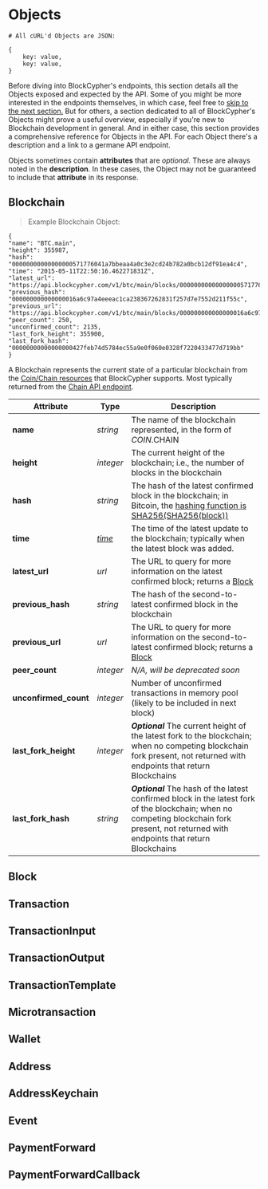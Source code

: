 # Objects

```shell
# All cURL'd Objects are JSON:

{
	key: value,
	key: value,
}
```

Before diving into BlockCypher's endpoints, this section details all the Objects exposed and expected by the API. Some of you might be more interested in the endpoints themselves, in which case, feel free to [skip to the next section.](#blockchain-api) But for others, a section dedicated to all of BlockCypher's Objects might prove a useful overview, especially if you're new to Blockchain development in general. And in either case, this section provides a comprehensive reference for Objects in the API. For each Object there's a description and a link to a germane API endpoint.

<aside class="notice">
Objects sometimes contain <b>attributes</b> that are <i>optional.</i> These are always noted in the <b>description</b>. In these cases, the Object may not be guaranteed to include that <b>attribute</b> in its response.
</aside>

## Blockchain

> Example Blockchain Object:

```shell
{
"name": "BTC.main",
"height": 355987,
"hash": "00000000000000000571776041a7bbeaa4a0c3e2cd24b782a0bcb12df91ea4c4",
"time": "2015-05-11T22:50:16.462271831Z",
"latest_url": "https://api.blockcypher.com/v1/btc/main/blocks/00000000000000000571776041a7bbeaa4a0c3e2cd24b782a0bcb12df91ea4c4",
"previous_hash": "000000000000000016a6c97a4eeeac1ca238367262831f257d7e7552d211f55c",
"previous_url": "https://api.blockcypher.com/v1/btc/main/blocks/000000000000000016a6c97a4eeeac1ca238367262831f257d7e7552d211f55c",
"peer_count": 250,
"unconfirmed_count": 2135,
"last_fork_height": 355900,
"last_fork_hash": "00000000000000000427feb74d5784ec55a9e0f060e0328f7220433477d719bb"
}
```

A Blockchain represents the current state of a particular blockchain from the [Coin/Chain resources](#restful-resources:-coins-&-chains) that BlockCypher supports. Most typically returned from the [Chain API endpoint](#chain).

Attribute | Type | Description
--------- | ---- | -----------
**name** | *string* | The name of the blockchain represented, in the form of $COIN.$CHAIN
**height** | *integer* | The current height of the blockchain; i.e., the number of blocks in the blockchain
**hash** | *string* | The hash of the latest confirmed block in the blockchain; in Bitcoin, the [hashing function is SHA256(SHA256(block))](https://en.bitcoin.it/wiki/Block_hashing_algorithm)
**time** | [*time*](https://tools.ietf.org/html/rfc3339) | The time of the latest update to the blockchain; typically when the latest block was added.
**latest_url** | *url* | The URL to query for more information on the latest confirmed block; returns a [Block](#block)
**previous_hash** | *string* | The hash of the second-to-latest confirmed block in the blockchain
**previous_url** | *url* | The URL to query for more information on the second-to-latest confirmed block; returns a [Block](#block)
**peer_count** | *integer* | *N/A, will be deprecated soon*
**unconfirmed_count** | *integer* | Number of unconfirmed transactions in memory pool (likely to be included in next block)
**last_fork_height** | *integer* | ***Optional*** The current height of the latest fork to the blockchain; when no competing blockchain fork present, not returned with endpoints that return Blockchains
**last_fork_hash** | *string* | ***Optional*** The hash of the latest confirmed block in the latest fork of the blockchain; when no competing blockchain fork present, not returned with endpoints that return Blockchains

## Block

## Transaction

## TransactionInput

## TransactionOutput

## TransactionTemplate

## Microtransaction

## Wallet

## Address

## AddressKeychain

## Event

## PaymentForward

## PaymentForwardCallback

